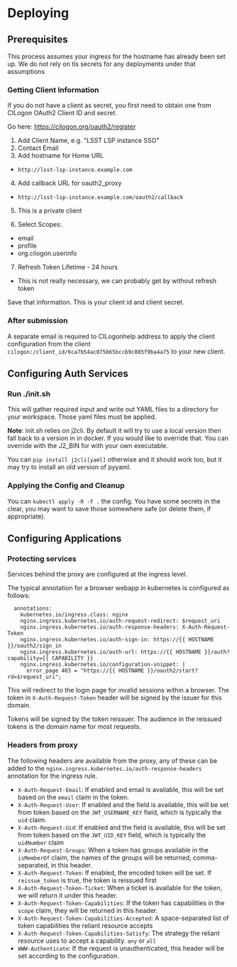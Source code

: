 # Deploying

## Prerequisites
This process assumes your ingress for the hostname has already been set up.
We do not rely on tls secrets for any deployments under that assumptions

### Getting Client Information

If you do not have a client as secret, you first need to obtain one from CILogon OAuth2 Client ID and secret.

Go here:
https://cilogon.org/oauth2/register

1. Add Client Name, e.g. "LSST LSP instance SSO"
2. Contact Email
3. Add hostname for Home URL
  - `http://lsst-lsp-instance.example.com`
4. Add callback URL for oauth2_proxy
  - `http://lsst-lsp-instance.example.com/oauth2/callback`
5. This is a private client

6. Select Scopes:

* email
* profile
* org.cilogon.userinfo

7. Refresh Token Lifetime - 24 hours
  - This is not really necessary, we can probably get by without refresh token

Save that information.
This is your client id and client secret.

### After submission

A separate email is required to CILogonhelp address to apply the client configuration
from the client `cilogon:/client_id/6ca7b54ac075b65bccb9c885f9ba4a75` to your new
client.

## Configuring Auth Services

### Run ./init.sh
This will gather required input and write out YAML files to a directory for 
your workspace. Those yaml files must be applied.

**Note**: init.sh relies on j2cli. By default it will try to use a local version
then fall back to a version in in docker. If you would like to override that.
You can override with the J2_BIN for with your own executable. 

You can `pip install j2cli[yaml]` otherwise and it should work too, but it may try to
install an old version of pyyaml.

### Applying the Config and Cleanup
You can `kubectl apply -R -f .` the config. You have some secrets in the clear,
you may want to save those somewhere safe (or delete them, if appropriate).

## Configuring Applications

### Protecting services

Services behind the proxy are configured at the ingress level.

The typical annotation for a browser webapp in kubernetes is configured as follows:

```
  annotations:
    kubernetes.io/ingress.class: nginx
    nginx.ingress.kubernetes.io/auth-request-redirect: $request_uri
    nginx.ingress.kubernetes.io/auth-response-headers: X-Auth-Request-Token
    nginx.ingress.kubernetes.io/auth-sign-in: https://{{ HOSTNAME }}/oauth2/sign_in
    nginx.ingress.kubernetes.io/auth-url: https://{{ HOSTNAME }}/auth?capability={{ CAPABILITY }}
    nginx.ingress.kubernetes.io/configuration-snippet: |
      error_page 403 = "https://{{ HOSTNAME }}/oauth2/start?rd=$request_uri";
```

This will redirect to the login page for invalid sessions within a browser.
The token in `X-Auth-Request-Token` header will be signed by the issuer for
this domain.

Tokens will be signed by the token reissuer. The audience in the reissued tokens
is the domain name for most requests.

### Headers from proxy

The following headers are available from the proxy, any of these can be
added to the `nginx.ingress.kubernetes.io/auth-response-headers` annotation
for the ingress rule.

* `X-Auth-Request-Email`: If enabled and email is available, 
this will be set based on the `email` claim in the token.
* `X-Auth-Request-User`: If enabled and the field is available,
this will be set from token based on the `JWT_USERNAME_KEY` field,
which is typically the `uid` claim.
* `X-Auth-Request-Uid`: If enabled and the field is available,
this will be set from token based on the `JWT_UID_KEY` field,
which is typically the `uidNumber` claim
* `X-Auth-Request-Groups`: When a token has groups available
in the `isMemberOf` claim, the names of the groups will be
returned, comma-separated, in this header.
* `X-Auth-Request-Token`: If enabled, the encoded token will
be set. If `reissue_token` is true, the token is reissued first
* `X-Auth-Request-Token-Ticket`: When a ticket is available
for the token, we will return it under this header.
* `X-Auth-Request-Token-Capabilities`: If the token has
capabilities in the `scope` claim, they will be returned in this
header.
* `X-Auth-Request-Token-Capabilities-Accepted`: A space-separated 
list of token capabilities the reliant resource accepts
* `X-Auth-Request-Token-Capabilities-Satisfy`: The strategy
the reliant resource uses to accept a capability. `any` or `all`
* `WWW-Authenticate`: If the request is unauthenticated, this
header will be set according to the configuration.
